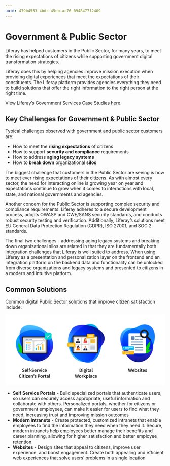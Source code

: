 ```yaml
---
uuid: 479b4553-4bdc-45eb-ac76-094847712409
---
```


# Government & Public Sector

Liferay has helped customers in the Public Sector, for many years, to meet the rising expectations of citizens while supporting government digital transformation strategies.

Liferay does this by helping agencies improve mission execution when providing digital experiences that meet the expectations of their constituents. The Liferay platform provides agencies everything they need to build solutions that offer the right information to the right person at the right time.

View Liferay’s Government Services Case Studies [here](https://www.liferay.com/resources/case-studies?industries=government).

## Key Challenges for Government & Public Sector

Typical challenges observed with government and public sector customers are:

* How to meet the **rising expectations** of citizens
* How to support **security and compliance** requirements
* How to address **aging legacy systems**
* How to **break down** organizational **silos**

The biggest challenge that customers in the Public Sector are seeing is how to meet ever rising expectations of their citizens.  As with almost every sector, the need for interacting online is growing year on year and expectations continue to grow when it comes to interactions with local, state, and national governments and agencies.

Another concern for the Public Sector is supporting complex security and compliance requirements.  Liferay adheres to a secure development process, adopts OWASP and CWE/SANS security standards, and conducts robust security testing and verification.  Additionally, Liferay’s solutions meet EU General Data Protection Regulation (GDPR), ISO 27001, and SOC 2 standards.

The final two challenges - addressing aging legacy systems and breaking down organizational silos are related in that they are fundamentally both integration challenges that Liferay is well suited to address.  When using Liferay as a presentation and personalization layer on the frontend and an integration platform on the backend data and functionality can be unlocked from diverse organizations and legacy systems and presented to citizens in a modern and intuitive platform.

## Common Solutions

Common digital Public Sector solutions that improve citizen satisfaction include:

![Common solutions for government and public-sector include self-Service citizen portals, websites, and digital workplaces.](./government-and-public-sector/images/01.png)

* **Self Service Portals** - Build specialized portals that authenticate users, so users can securely access appropriate, useful information and collaborate with others. Personalized portals, whether for citizens or government employees, can make it easier for users to find what they need, increasing trust and improving mission outcomes
* **Modern Intranets** - Create protected, customized intranets that enable employees to find the information they need when they need it. Secure, modern intranets help employees better manage their benefits and career planning, allowing for higher satisfaction and better employee retention
* **Websites** - Design sites that appeal to citizens, improve user experience, and boost engagement. Create both appealing and efficient web experiences that solve users’ problems in a single location
